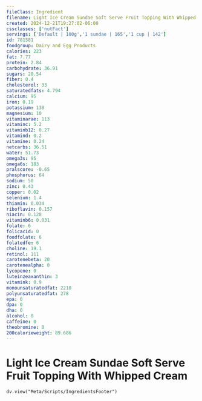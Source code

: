 ```yaml
---
fileClass: Ingredient
filename: Light Ice Cream Sundae Soft Serve Fruit Topping With Whipped Cream
created: 2024-12-21T19:27:02-06:00
cssclasses: ['nutFact']
servings: ['Default | 100g','1 sundae | 165','1 cup | 142']
id: 781581
foodgroup: Dairy and Egg Products 
calories: 223
fat: 7.77
protein: 2.84
carbohydrate: 36.91
sugars: 20.54
fiber: 0.4
cholesterol: 33
saturatedfats: 4.794
calcium: 95
iron: 0.19
potassium: 138
magnesium: 10
vitaminarae: 113
vitaminc: 5.2
vitaminb12: 0.27
vitamind: 0.2
vitamine: 0.24
netcarbs: 36.51
water: 51.73
omega3s: 95
omega6s: 183
pralscore: -0.65
phosphorus: 64
sodium: 50
zinc: 0.43
copper: 0.02
selenium: 1.4
thiamin: 0.034
riboflavin: 0.157
niacin: 0.128
vitaminb6: 0.031
folate: 6
folicacid: 0
foodfolate: 6
folatedfe: 6
choline: 19.1
retinol: 111
carotenebeta: 20
carotenealpha: 0
lycopene: 0
luteinzeaxanthin: 3
vitamink: 0.9
monounsaturatedfat: 2210
polyunsaturatedfat: 278
epa: 0
dpa: 0
dha: 0
alcohol: 0
caffeine: 0
theobromine: 0
200calorieweight: 89.686
---
```


# Light Ice Cream Sundae Soft Serve Fruit Topping With Whipped Cream

```dataviewjs
dv.view("Meta/Scripts/IngredientsFooter")
```